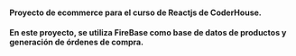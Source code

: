 
#### Proyecto de ecommerce para el curso de Reactjs de CoderHouse.

#### En este proyecto, se utiliza FireBase como base de datos de productos y generación de órdenes de compra.




